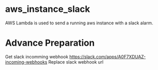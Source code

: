 # aws_instance_slack
AWS Lambda is used to send a running aws instance with a slack alarm.

# Advance Preparation
  Get slack incomming webhook https://slack.com/apps/A0F7XDUAZ-incoming-webhooks
  Replace slack webhook url
